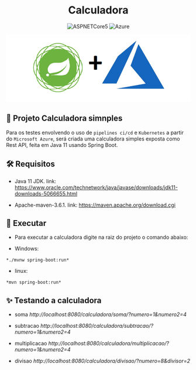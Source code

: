 <h1 align="center">Calculadora</h1>

<p align="center">
  <img alt="ASPNETCore5" src="https://img.shields.io/static/v1?label=API&message=Java&color=8257E5&labelColor=000000"  />

  <img alt="Azure" src="https://img.shields.io/static/v1?label=DevOps&message=AZURE&color=49AA26&labelColor=000000">
  </p>

![](./img/java.png)

## 🌱 Projeto Calculadora simnples

Para os testes envolvendo o uso de `pipelines ci/cd` e `Kubernetes` a partir do `Microsoft Azure`, será criada uma calculadora simples exposta como Rest API, feita em Java 11 usando Spring Boot.

## 🛠️ Requisitos

- Java 11 JDK. link: https://www.oracle.com/technetwork/java/javase/downloads/jdk11-downloads-5066655.html 

- Apache-maven-3.6.1. link: https://maven.apache.org/download.cgi

## 🚀 Executar
 
- Para executar a calculadora digite na raiz do projeto o comando abaixo:

- Windows: 
```
*./mvnw spring-boot:run*
```
- linux: 
```
*mvn spring-boot:run*
 ```

## ✨ Testando a calculadora 

- soma 
*http://localhost:8080/calculadora/soma/?numero=1&numero2=4*

- subtracao 
*http://localhost:8080/calculadora/subtracao/?numero=1&numero2=4*

- multiplicacao 
*http://localhost:8080/calculadora/multiplicacao/?numero=1&numero2=4*

- divisao 
*http://localhost:8080/calculadora/divisao/?numero=8&divisor=2*


